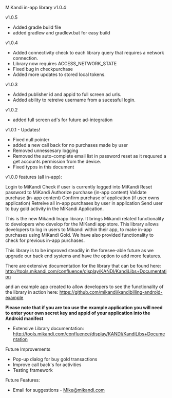 
MiKandi in-app library v1.0.4


v1.0.5
- Added gradle build file
- added gradlew and gradlew.bat for easy build 

v1.0.4
- Added connectivity check to each library query that requires a network connection. 
- Library now requires ACCESS_NETWORK_STATE 
- Fixed bug in checkpurchase 
- Added more updates to stored local tokens. 

v1.0.3
- Added publisher id and appid to full screen ad urls. 
- Added ability to retreive username from a sucessful login. 


v1.0.2 
- added full screen ad's for future ad-integration

v1.0.1 - Updates!
- Fixed null pointer 
- added a new call back for no purchases made by user
- Removed unnessesary logging
- Removed the auto-complete email list in password reset as it requured a get accounts permission from the device. 
- Fixed typos in this document

v1.0.0 features (all in-app): 

Login to MiKandi
Check if user is currently logged into MiKandi
Reset password to MiKandi 
Authorize purchase (in-app content)
Validate purchase (in-app content)
Confirm purchase of application (if user owns application)
Retreive all in-app purchases by user in application 
Send user to buy gold activity in the MiKandi Application. 



This is the new Mikandi Inapp library. It brings Mikandi related functionality to developers who develop for the MiKandi app store. This library allows developers to log in users to Mikandi within their app, to make in-app purchases using MiKandi Gold. We have also provided functionality to check for previous in-app purchases. 
 
This library is to be improved steadily in the foresee-able future as we upgrade our back end systems and have the option to add more features. 

There are extensive documentation for the library that can be found here: http://tools.mikandi.com/confluence/display/KANDI/KandiLibs+Documentation

and an example app created to allow developers to see the functionality of the library in action here: https://github.com/mikandi/kandibilling-android-example


**Please note that if you are too use the example application you will need to enter your own secret key and appid of your application into the Android manifest**

- Extensive Library documentation: http://tools.mikandi.com/confluence/display/KANDI/KandiLibs+Documentation

Future Improvements 
- Pop-up dialog for buy gold transactions 
- Improve call back's for activities
- Testing framework 






Future Features:
- Email for suggestions - Mike@mikandi.com

